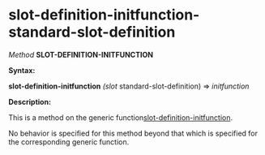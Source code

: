 slot-definition-initfunction-standard-slot-definition
=====================================================

*Method* **SLOT-DEFINITION-INITFUNCTION**

**Syntax:**

**slot-definition-initfunction** *(slot* standard-slot-definition) => *initfunction*

**Description:**

This is a method on the generic function[slot-definition-initfunction](/meta-object-protocol/slot-definition-initfunction).

No behavior is specified for this method beyond that which is specified for the corresponding generic function.
